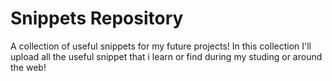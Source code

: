 # Snippets Repository

A collection of useful snippets for my future projects!
In this collection I'll upload all the useful snippet that i learn or find during my studing or around the web!
